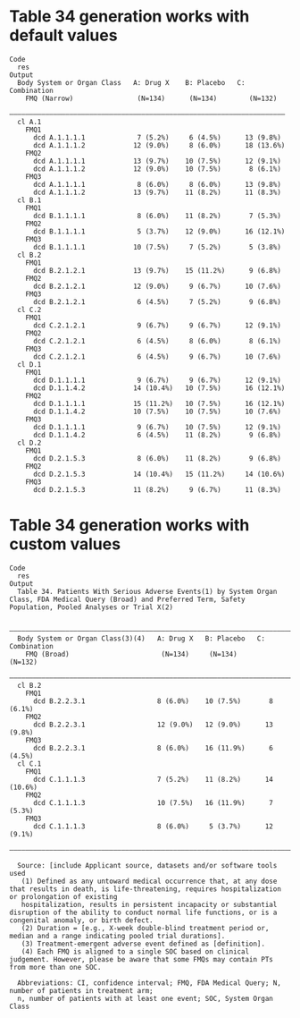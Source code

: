 # Table 34 generation works with default values

    Code
      res
    Output
      Body System or Organ Class   A: Drug X    B: Placebo   C: Combination
        FMQ (Narrow)                (N=134)      (N=134)        (N=132)    
      —————————————————————————————————————————————————————————————————————
      cl A.1                                                               
        FMQ1                                                               
          dcd A.1.1.1.1             7 (5.2%)     6 (4.5%)      13 (9.8%)   
          dcd A.1.1.1.2            12 (9.0%)     8 (6.0%)      18 (13.6%)  
        FMQ2                                                               
          dcd A.1.1.1.1            13 (9.7%)    10 (7.5%)      12 (9.1%)   
          dcd A.1.1.1.2            12 (9.0%)    10 (7.5%)       8 (6.1%)   
        FMQ3                                                               
          dcd A.1.1.1.1             8 (6.0%)     8 (6.0%)      13 (9.8%)   
          dcd A.1.1.1.2            13 (9.7%)    11 (8.2%)      11 (8.3%)   
      cl B.1                                                               
        FMQ1                                                               
          dcd B.1.1.1.1             8 (6.0%)    11 (8.2%)       7 (5.3%)   
        FMQ2                                                               
          dcd B.1.1.1.1             5 (3.7%)    12 (9.0%)      16 (12.1%)  
        FMQ3                                                               
          dcd B.1.1.1.1            10 (7.5%)     7 (5.2%)       5 (3.8%)   
      cl B.2                                                               
        FMQ1                                                               
          dcd B.2.1.2.1            13 (9.7%)    15 (11.2%)      9 (6.8%)   
        FMQ2                                                               
          dcd B.2.1.2.1            12 (9.0%)     9 (6.7%)      10 (7.6%)   
        FMQ3                                                               
          dcd B.2.1.2.1             6 (4.5%)     7 (5.2%)       9 (6.8%)   
      cl C.2                                                               
        FMQ1                                                               
          dcd C.2.1.2.1             9 (6.7%)     9 (6.7%)      12 (9.1%)   
        FMQ2                                                               
          dcd C.2.1.2.1             6 (4.5%)     8 (6.0%)       8 (6.1%)   
        FMQ3                                                               
          dcd C.2.1.2.1             6 (4.5%)     9 (6.7%)      10 (7.6%)   
      cl D.1                                                               
        FMQ1                                                               
          dcd D.1.1.1.1             9 (6.7%)     9 (6.7%)      12 (9.1%)   
          dcd D.1.1.4.2            14 (10.4%)   10 (7.5%)      16 (12.1%)  
        FMQ2                                                               
          dcd D.1.1.1.1            15 (11.2%)   10 (7.5%)      16 (12.1%)  
          dcd D.1.1.4.2            10 (7.5%)    10 (7.5%)      10 (7.6%)   
        FMQ3                                                               
          dcd D.1.1.1.1             9 (6.7%)    10 (7.5%)      12 (9.1%)   
          dcd D.1.1.4.2             6 (4.5%)    11 (8.2%)       9 (6.8%)   
      cl D.2                                                               
        FMQ1                                                               
          dcd D.2.1.5.3             8 (6.0%)    11 (8.2%)       9 (6.8%)   
        FMQ2                                                               
          dcd D.2.1.5.3            14 (10.4%)   15 (11.2%)     14 (10.6%)  
        FMQ3                                                               
          dcd D.2.1.5.3            11 (8.2%)     9 (6.7%)      11 (8.3%)   

# Table 34 generation works with custom values

    Code
      res
    Output
      Table 34. Patients With Serious Adverse Events(1) by System Organ Class, FDA Medical Query (Broad) and Preferred Term, Safety Population, Pooled Analyses or Trial X(2)
      
      ——————————————————————————————————————————————————————————————————————————
      Body System or Organ Class(3)(4)   A: Drug X   B: Placebo   C: Combination
        FMQ (Broad)                       (N=134)     (N=134)        (N=132)    
      ——————————————————————————————————————————————————————————————————————————
      cl B.2                                                                    
        FMQ1                                                                    
          dcd B.2.2.3.1                  8 (6.0%)    10 (7.5%)       8 (6.1%)   
        FMQ2                                                                    
          dcd B.2.2.3.1                  12 (9.0%)   12 (9.0%)      13 (9.8%)   
        FMQ3                                                                    
          dcd B.2.2.3.1                  8 (6.0%)    16 (11.9%)      6 (4.5%)   
      cl C.1                                                                    
        FMQ1                                                                    
          dcd C.1.1.1.3                  7 (5.2%)    11 (8.2%)      14 (10.6%)  
        FMQ2                                                                    
          dcd C.1.1.1.3                  10 (7.5%)   16 (11.9%)      7 (5.3%)   
        FMQ3                                                                    
          dcd C.1.1.1.3                  8 (6.0%)     5 (3.7%)      12 (9.1%)   
      ——————————————————————————————————————————————————————————————————————————
      
      Source: [include Applicant source, datasets and/or software tools used
       (1) Defined as any untoward medical occurrence that, at any dose that results in death, is life-threatening, requires hospitalization or prolongation of existing
       hospitalization, results in persistent incapacity or substantial disruption of the ability to conduct normal life functions, or is a congenital anomaly, or birth defect.
       (2) Duration = [e.g., X-week double-blind treatment period or, median and a range indicating pooled trial durations].
       (3) Treatment-emergent adverse event defined as [definition].
       (4) Each FMQ is aligned to a single SOC based on clinical judgement. However, please be aware that some FMQs may contain PTs from more than one SOC.
      
      Abbreviations: CI, confidence interval; FMQ, FDA Medical Query; N, number of patients in treatment arm;
      n, number of patients with at least one event; SOC, System Organ Class

